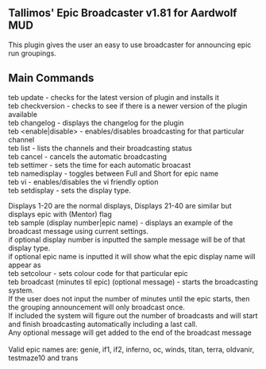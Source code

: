 Tallimos' Epic Broadcaster v1.81 for Aardwolf MUD
-------------------------------------------------
This plugin gives the user an easy to use broadcaster for announcing epic run groupings.

Main Commands
-------------
teb update                     - checks for the latest version of plugin and installs it<br />
teb checkversion               - checks to see if there is a newer version of the plugin available<br />
teb changelog                  - displays the changelog for the plugin<br />
teb <enable|disable> <channel> - enables/disables broadcasting for that particular channel<br />
teb list                       - lists the channels and their broadcasting status<br />
teb cancel                     - cancels the automatic broadcasting<br />
teb settimer <minutes>         - sets the time for each automatic broacast<br />
teb namedisplay                       - toggles between Full and Short for epic name<br />
teb vi                                - enables/disables the vi friendly option<br />
teb setdisplay <num>                  - sets the display type.<br />
  
Displays 1-20 are the normal displays, Displays 21-40 are similar but displays epic with (Mentor) flag<br />
teb sample (display number|epic name) - displays an example of the broadcast message using current settings.<br />
if optional display number is inputted the sample message will be of that display type.<br />
if optional epic name is inputted it will show what the epic display name will appear as<br />
teb setcolour <epic name> <colourcode> - sets colour code for that particular epic<br />
teb broadcast <epic name> (minutes til epic) (optional message) - starts the broadcasting system.<br />
If the user does not input the number of minutes until the epic starts, then the grouping announcement will only broadcast once.<br />
If included the system will figure out the number of broadcasts and will start and finish broadcasting automatically including a last call.<br />
Any optional message will get added to the end of the broadcast message<br />
<br />
Valid epic names are: genie, if1, if2, inferno, oc, winds, titan, terra, oldvanir, testmaze10 and trans
